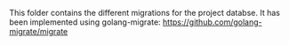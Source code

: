This folder contains the different migrations for the project databse. It has been implemented using golang-migrate:
https://github.com/golang-migrate/migrate
